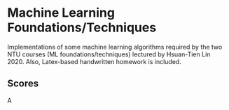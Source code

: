# Machine Learning Foundations/Techniques
Implementations of some machine learning algorithms required by the two NTU courses (ML foundations/techniques) lectured by Hsuan-Tien Lin 2020. Also, Latex-based handwritten homework is included.

## Scores

A
